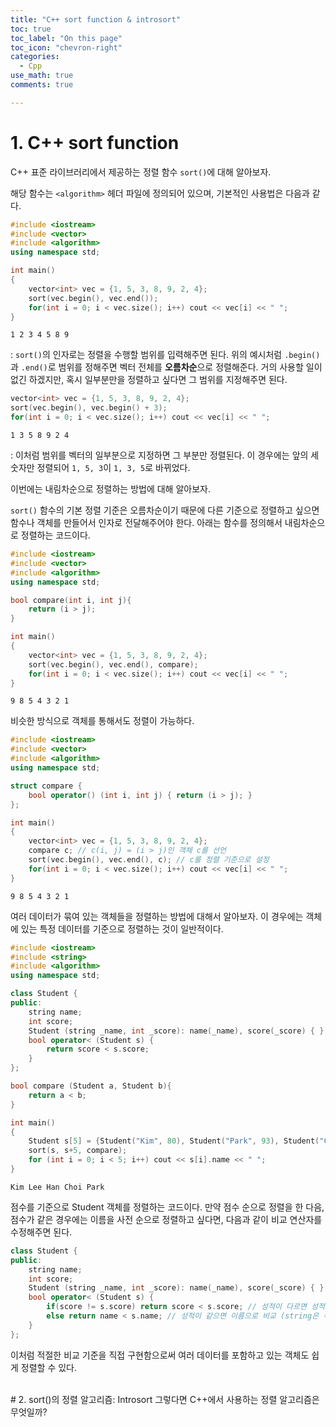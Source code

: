 ```yaml
---
title: "C++ sort function & introsort"
toc: true
toc_label: "On this page"
toc_icon: "chevron-right"
categories:
  - Cpp
use_math: true
comments: true

---
```


# 1. C++ sort function
C++ 표준 라이브러리에서 제공하는 정렬 함수 `sort()`에 대해 알아보자.

해당 함수는 `<algorithm>` 헤더 파일에 정의되어 있으며, 기본적인 사용법은 다음과 같다.
```cpp
#include <iostream>
#include <vector>
#include <algorithm>
using namespace std;

int main()
{
    vector<int> vec = {1, 5, 3, 8, 9, 2, 4};
    sort(vec.begin(), vec.end());
    for(int i = 0; i < vec.size(); i++) cout << vec[i] << " ";
}
```
```
1 2 3 4 5 8 9
```
: `sort()`의 인자로는 정렬을 수행할 범위를 입력해주면 된다. 위의 예시처럼 `.begin()`과 `.end()`로 범위를 정해주면 벡터 전체를 **오름차순**으로 정렬해준다. 거의 사용할 일이 없긴 하겠지만, 혹시 일부분만을 정렬하고 싶다면 그 범위를 지정해주면 된다.
```cpp
vector<int> vec = {1, 5, 3, 8, 9, 2, 4};
sort(vec.begin(), vec.begin() + 3);
for(int i = 0; i < vec.size(); i++) cout << vec[i] << " ";
```
```
1 3 5 8 9 2 4
```
: 이처럼 범위를 벡터의 일부분으로 지정하면 그 부분만 정렬된다. 이 경우에는 앞의 세 숫자만 정렬되어 `1, 5, 3`이 `1, 3, 5`로 바뀌었다.

이번에는 내림차순으로 정렬하는 방법에 대해 알아보자.

`sort()` 함수의 기본 정렬 기준은 오름차순이기 때문에 다른 기준으로 정렬하고 싶으면 함수나 객체를 만들어서 인자로 전달해주어야 한다. 아래는 함수를 정의해서 내림차순으로 정렬하는 코드이다.
```cpp
#include <iostream>
#include <vector>
#include <algorithm>
using namespace std;

bool compare(int i, int j){
    return (i > j);
}

int main()
{
    vector<int> vec = {1, 5, 3, 8, 9, 2, 4};
    sort(vec.begin(), vec.end(), compare);
    for(int i = 0; i < vec.size(); i++) cout << vec[i] << " ";
}
```
```
9 8 5 4 3 2 1
```

비슷한 방식으로 객체를 통해서도 정렬이 가능하다.
```cpp
#include <iostream>
#include <vector>
#include <algorithm>
using namespace std;

struct compare {
    bool operator() (int i, int j) { return (i > j); }
};

int main()
{
    vector<int> vec = {1, 5, 3, 8, 9, 2, 4};
    compare c; // c(i, j) = (i > j)인 객체 c를 선언
    sort(vec.begin(), vec.end(), c); // c를 정렬 기준으로 설정
    for(int i = 0; i < vec.size(); i++) cout << vec[i] << " ";
}
```
```
9 8 5 4 3 2 1
```

여러 데이터가 묶여 있는 객체들을 정렬하는 방법에 대해서 알아보자. 이 경우에는 객체에 있는 특정 데이터를 기준으로 정렬하는 것이 일반적이다.
```cpp
#include <iostream>
#include <string>
#include <algorithm>
using namespace std;

class Student {
public:
    string name;
    int score;
    Student (string _name, int _score): name(_name), score(_score) { }
    bool operator< (Student s) {
        return score < s.score;
    }
};

bool compare (Student a, Student b){
    return a < b;
}

int main()
{
    Student s[5] = {Student("Kim", 80), Student("Park", 93), Student("Choi", 90), Student("Lee", 85), Student("Han", 90)};
    sort(s, s+5, compare);
    for (int i = 0; i < 5; i++) cout << s[i].name << " ";
}
```
```
Kim Lee Han Choi Park
```
점수를 기준으로 Student 객체를 정렬하는 코드이다. 만약 점수 순으로 정렬을 한 다음, 점수가 같은 경우에는 이름을 사전 순으로 정렬하고 싶다면, 다음과 같이 비교 연산자를 수정해주면 된다.
```cpp
class Student {
public:
    string name;
    int score;
    Student (string _name, int _score): name(_name), score(_score) { }
    bool operator< (Student s) {
        if(score != s.score) return score < s.score; // 성적이 다르면 성적으로 비교
        else return name < s.name; // 성적이 같으면 이름으로 비교 (string은 부등호로 사전 순 비교가 가능하다)
    }
};
```
이처럼 적절한 비교 기준을 직접 구현함으로써 여러 데이터를 포함하고 있는 객체도 쉽게 정렬할 수 있다.


<br/>
# 2. sort()의 정렬 알고리즘: Introsort
그렇다면 C++에서 사용하는 정렬 알고리즘은 무엇일까? 
















